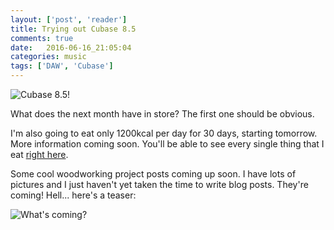 ```yaml
---
layout: ['post', 'reader']
title: Trying out Cubase 8.5
comments: true
date:   2016-06-16_21:05:04 
categories: music
tags: ['DAW', 'Cubase']
---
```


![Cubase 8.5!](/assets/Cubase/about.png)

What does the next month have in store? The first one should be obvious.

I'm also going to eat only 1200kcal per day for 30 days, starting tomorrow. More information coming soon. You'll be able to see every single thing that I eat [right here](http://www.myfitnesspal.com/food/diary/AdmiralBumbleBee).

Some cool woodworking project posts coming up soon. I have lots of pictures and I just haven't yet taken the time to write blog posts. They're coming! Hell... here's a teaser:

![What's coming?](/assets/Labjack/preview.jpg)
